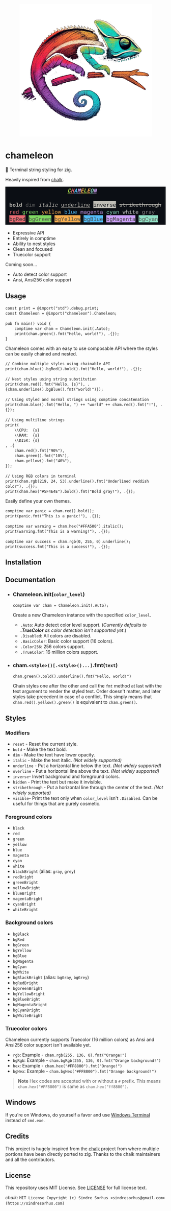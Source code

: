 <p align="center">
	<img src="res/logo.png" style="zoom:50%;" />
</p>

# chameleon

🦎 Terminal string styling for zig.

Heavily inspired from [chalk](https://github.com/chalk/chalk/).

![](res/showcase.png)

- Expressive API
- Entirely in comptime
- Ability to nest styles
- Clean and focused
- Truecolor support

Coming soon...
- Auto detect color support
- Ansi, Ansi256 color support




## Usage

```zig
const print = @import("std").debug.print;
const Chameleon = @import("chameleon").Chameleon;

pub fn main() void {
    comptime var cham = Chameleon.init(.Auto);
    print(cham.green().fmt("Hello, world!"), .{});
}
```

Chameleon comes with an easy to use composable API where the styles can be easily chained and nested.

```zig
// Combine multiple styles using chainable API
print(cham.blue().bgRed().bold().fmt("Hello, world!"), .{});

// Nest styles using string substitution
print(cham.red().fmt("Hello, {s}"), .{cham.underline().bgBlue().fmt("world!")});

// Using styled and normal strings using comptime concatenation
print(cham.blue().fmt("Hello, ") ++ "world" ++ cham.red().fmt("!"), .{});

// Using multiline strings
print(
    \\CPU:  {s}
    \\RAM:  {s}
    \\DISK: {s}
, .{
    cham.red().fmt("90%"),
    cham.green().fmt("10%"),
    cham.yellow().fmt("40%"),
});

// Using RGB colors in terminal
print(cham.rgb(219, 24, 53).underline().fmt("Underlined reddish color"), .{});
print(cham.hex("#5F4E4E").bold().fmt("Bold gray!"), .{});
```

Easily define your own themes.

```zig
comptime var panic = cham.red().bold();
print(panic.fmt("This is a panic!"), .{});

comptime var warning = cham.hex("#FFA500").italic();
print(warning.fmt("This is a warning!"), .{});

comptime var success = cham.rgb(0, 255, 0).underline();
print(success.fmt("This is a success!"), .{});
```



## Installation




## Documentation

- ### Chameleon.init(`color_level`)

  ```zig
  comptime var cham = Chameleon.init(.Auto);
  ```

  Create a new Chameleon instance with the specified `color_level`.

  - `.Auto`: Auto detect color level support. (*Currently defaults to **.TrueColor** as color detection isn't supported yet*.)
  - `.Disabled`: All colors are disabled.
  - `.BasicColor`: Basic color support (16 colors).
  - `.Color256`: 256 colors support.
  - `.TrueColor`: 16 million colors support.

- ### cham.`<style>()[.<style>()...]`.fmt(`text`)

  ```zig
  cham.green().bold().underline().fmt("Hello, world!")
  ```

  Chain styles one after the other and call the `fmt` method at last with the text argument to render the styled text. Order doesn't matter, and later styles take precedent in case of a conflict. This simply means that `cham.red().yellow().green()` is equivalent to `cham.green()`.



## Styles

### Modifiers

- `reset` - Reset the current style.
- `bold` - Make the text bold.
- `dim` - Make the text have lower opacity.
- `italic` - Make the text italic. *(Not widely supported)*
- `underline` - Put a horizontal line below the text. *(Not widely supported)*
- `overline` - Put a horizontal line above the text. *(Not widely supported)*
- `inverse`- Invert background and foreground colors.
- `hidden` - Print the text but make it invisible.
- `strikethrough` - Put a horizontal line through the center of the text. *(Not widely supported)*
- `visible`- Print the text only when `color_level` isn't `.Disabled`. Can be useful for things that are purely cosmetic.

### Foreground colors

- `black`
- `red`
- `green`
- `yellow`
- `blue`
- `magenta`
- `cyan`
- `white`
- `blackBright` (alias: `gray`, `grey`)
- `redBright`
- `greenBright`
- `yellowBright`
- `blueBright`
- `magentaBright`
- `cyanBright`
- `whiteBright`

### Background colors

- `bgBlack`
- `bgRed`
- `bgGreen`
- `bgYellow`
- `bgBlue`
- `bgMagenta`
- `bgCyan`
- `bgWhite`
- `bgBlackBright` (alias: `bgGray`, `bgGrey`)
- `bgRedBright`
- `bgGreenBright`
- `bgYellowBright`
- `bgBlueBright`
- `bgMagentaBright`
- `bgCyanBright`
- `bgWhiteBright`

### Truecolor colors

Chameleon currently supports Truecolor (16 million colors) as Ansi and Ansi256 color support isn't available yet.

- `rgb`: Example - `cham.rgb(255, 136, 0).fmt("Orange!")`
- `bgRgb`: Example - `cham.bgRgb(255, 136, 0).fmt("Orange background!")`
- `hex`: Example - `cham.hex("#FF8800").fmt("Orange!")`
- `bgHex`: Example - `cham.bgHex("#FF8800").fmt("Orange background!")`

> **Note**
>  Hex codes are accepted with or without a `#` prefix. This means `cham.hex("#FF8800")` is same as `cham.hex("ff8800")`.



## Windows

If you're on Windows, do yourself a favor and use [Windows Terminal](https://github.com/microsoft/terminal/) instead of `cmd.exe`.



## Credits

This project is hugely inspired from the [chalk](https://github.com/chalk/chalk/) project from where multiple portions have been directly ported to zig. Thanks to the chalk maintainers and all the contributors.



## License

This repository uses MIT License. See [LICENSE](https://github.com/tr1ckydev/chameleon/blob/main/LICENSE) for full license text.

*chalk*: `MIT License Copyright (c) Sindre Sorhus <sindresorhus@gmail.com> (https://sindresorhus.com)`
